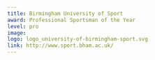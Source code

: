```yaml
---
title: Birmingham University of Sport
award: Professional Sportsman of the Year
level: pro
image:
logo: logo_university-of-birmingham-sport.svg
link: http://www.sport.bham.ac.uk/
---
```

